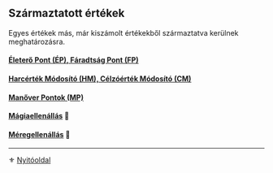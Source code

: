 ## Származtatott értékek

Egyes értékek más, már kiszámolt értékekből származtatva kerülnek meghatározásra.

#### [Életerő Pont (ÉP), Fáradtság Pont (FP)](017_01_ep_kt.md)

#### [Harcérték Módosító (HM), Célzóérték Módosító (CM)](017_02_hm_cm.md)

#### [Manőver Pontok (MP)](017_03_manover_pontok.md)

#### [Mágiaellenállás](017_04_magiaellenallas.md) 🎲

#### [Méregellenállás](017_05_meregellenallas.md) 🎲

---

⚜️ [Nyitóoldal](start.md#1-karakteralkot%C3%A1s)
